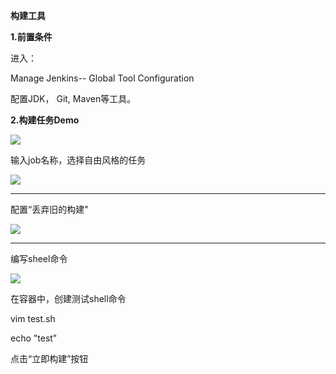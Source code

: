 **构建工具**



**1.前置条件**

进入：

Manage Jenkins-- Global Tool Configuration


配置JDK， Git, Maven等工具。


**2.构建任务Demo**

![](../Images/1.png)


输入job名称，选择自由风格的任务

![](../Images/2.png)

---

配置“丢弃旧的构建"

![](../Images/3.png)


---

编写sheel命令

![](../Images/4.png)


在容器中，创建测试shell命令

vim test.sh

echo "test"


点击“立即构建”按钮